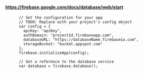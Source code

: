 #### https://firebase.google.com/docs/database/web/start

          // Set the configuration for your app
          // TODO: Replace with your project's config object
          var config = {
            apiKey: "apiKey",
            authDomain: "projectId.firebaseapp.com",
            databaseURL: "https://databaseName.firebaseio.com",
            storageBucket: "bucket.appspot.com"
          };
          firebase.initializeApp(config);

          // Get a reference to the database service
          var database = firebase.database();
